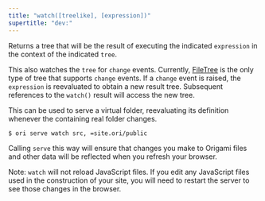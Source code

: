 ```yaml
---
title: "watch([treelike], [expression])"
supertitle: "dev:"
---
```


Returns a tree that will be the result of executing the indicated `expression` in the context of the indicated `tree`.

This also watches the `tree` for `change` events. Currently, [FileTree](/async-tree/FileTree.html) is the only type of tree that supports `change` events. If a `change` event is raised, the `expression` is reevaluated to obtain a new result tree. Subsequent references to the `watch()` result will access the new tree.

This can be used to serve a virtual folder, reevaluating its definition whenever the containing real folder changes.

```console
$ ori serve watch src, =site.ori/public
```

Calling `serve` this way will ensure that changes you make to Origami files and other data will be reflected when you refresh your browser.

Note: `watch` will not reload JavaScript files. If you edit any JavaScript files used in the construction of your site, you will need to restart the server to see those changes in the browser.
